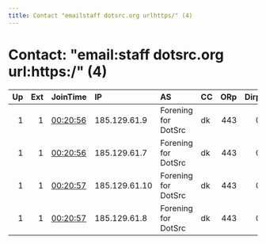```yaml
---
title: Contact "emailstaff dotsrc.org urlhttps/" (4)
---
```


# Contact: "email:staff dotsrc.org url:https:/" (4)

|   Up |   Ext | JoinTime                                                                                              | IP            | AS                  | CC   |   ORp |   Dirp | OS    | Version   | Nickname     |   eFamMembers |
|-----:|------:|:------------------------------------------------------------------------------------------------------|:--------------|:--------------------|:-----|------:|-------:|:------|:----------|:-------------|--------------:|
|    1 |     1 | [00:20:56](https://nusenu.github.io/OrNetStats/w/relay/6878541E2613946DCE1E454369190263D473BA73.html) | 185.129.61.9  | Forening for DotSrc | dk   |   443 |      0 | Linux | 0.4.6.10  | dotsrcExit9  |            12 |
|    1 |     1 | [00:20:56](https://nusenu.github.io/OrNetStats/w/relay/A4E65F29495ED1111A69A11933E8ECA70B016791.html) | 185.129.61.7  | Forening for DotSrc | dk   |   443 |      0 | Linux | 0.4.6.10  | dotsrcExit7  |            12 |
|    1 |     1 | [00:20:57](https://nusenu.github.io/OrNetStats/w/relay/45D276D6A51DAE5C6F39A655ECE647DDEA9FAEF4.html) | 185.129.61.10 | Forening for DotSrc | dk   |   443 |      0 | Linux | 0.4.6.10  | dotsrcExit10 |            12 |
|    1 |     1 | [00:20:57](https://nusenu.github.io/OrNetStats/w/relay/62A4E6BFE875437879EB7981C3FC0310D3506AF5.html) | 185.129.61.8  | Forening for DotSrc | dk   |   443 |      0 | Linux | 0.4.6.10  | dotsrcExit8  |            12 |
